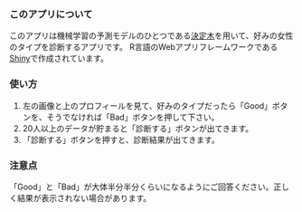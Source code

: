 ### このアプリについて	

このアプリは機械学習の予測モデルのひとつである<a href="https://ja.wikipedia.org/wiki/%E6%B1%BA%E5%AE%9A%E6%9C%A8" target="_blank">決定木</a>を用いて、好みの女性のタイプを診断するアプリです。
R言語のWebアプリフレームワークである<a href="http://shiny.rstudio.com/" target="_blank">Shiny</a>で作成されています。

### 使い方

1. 左の画像と上のプロフィールを見て、好みのタイプだったら「Good」ボタンを、そうでなければ「Bad」ボタンを押して下さい。
2. 20人以上のデータが貯まると「診断する」ボタンが出てきます。
3. 「診断する」ボタンを押すと、診断結果が出てきます。

### 注意点
「Good」と「Bad」が大体半分半分くらいになるようにご回答ください。正しく結果が表示されない場合があります。
